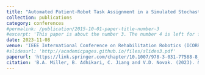 ```yaml
---
title: "Automated Patient-Robot Task Assignment in a Simulated Stochastic Rehabilitation Gym"
collection: publications
category: conferences
#permalink: /publication/2015-10-01-paper-title-number-3
#excerpt: 'This paper is about the number 3. The number 4 is left for future work.'
date: 2023-11-08
venue: 'IEEE International Conference on Rehabilitation Robotics (ICORR)'
#slidesurl: 'http://academicpages.github.io/files/slides3.pdf'
paperurl: 'https://link.springer.com/chapter/10.1007/978-3-031-77588-8_61'
citation: 'B.A. Miller, B. Adhikari, C. Jiang and V.D. Novak. (2023). &quot;Automated Patient-Robot Task Assignment in a Simulated Stochastic Rehabilitation Gym.&quot; <i>IEEE International Conference on Rehabilitation Robotics (ICORR)</i>.'
---
```

